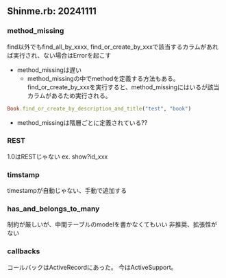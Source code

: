 ## Shinme.rb: 20241111
### method_missing
find以外でもfind_all_by_xxxx, find_or_create_by_xxxで該当するカラムがあれば実行され、ない場合はErrorを起こす
- method_missingは遅い
  - method_missingの中でmethodを定義する方法もある。
find_or_create_by_xxxを実行すると、method_missingにはいるが該当カラムがあるため実行される。
```rb
Book.find_or_create_by_description_and_title("test", "book")
```

- method_missingは階層ごとに定義されている??

### REST
1.0はRESTじゃない
ex. show?id_xxx

### timstamp
timestampが自動じゃない、手動で追加する

### has_and_belongs_to_many
制約が厳しいが、中間テーブルのmodelを書かなくてもいい
非推奨、拡張性がない

### callbacks
コールバックはActiveRecordにあった。
今はActiveSupport。
